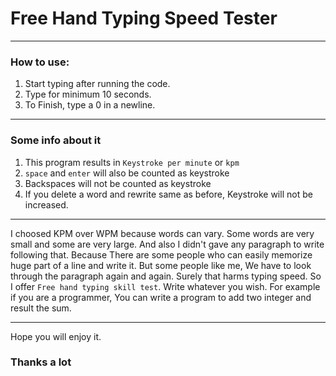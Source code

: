 # Free Hand Typing Speed Tester
---
### How to use: <br>
1) Start typing after running the code.
2) Type for minimum 10 seconds.
3) To Finish, type a 0 in a newline.
---
### Some info about it
1) This program results in `Keystroke per minute` or `kpm`
2) `space` and `enter` will also be counted as keystroke
3) Backspaces will not be counted as keystroke
4) If you delete a word and rewrite same as before, Keystroke will not be increased.
---

I choosed KPM over WPM because words can vary. Some words are very small and some are very large. 
And also I didn't gave any paragraph to write following that. Because There are some people who can easily 
memorize huge part of a line and write it. But some people like me, We have to look through the paragraph 
again and again. Surely that harms typing speed. So I offer `Free hand typing skill test`. Write whatever 
you wish. For example if you are a programmer, You can write a program to add two integer and result the sum.

---
Hope you will enjoy it. <br>
### Thanks a lot

